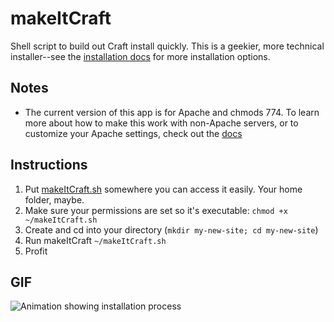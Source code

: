 makeItCraft
===========

Shell script to build out Craft install quickly. This is a geekier, more technical installer--see the [installation docs][1] for more installation options.

## Notes

 * The current version of this app is for Apache and chmods 774. To learn more about how to make this work with non-Apache servers, or to customize your Apache settings, check out the [docs][1]

## Instructions

1. Put [makeItCraft.sh][2] somewhere you can access it easily. Your home folder, maybe.
2. Make sure your permissions are set so it's executable: `chmod +x ~/makeItCraft.sh`
3. Create and cd into your directory (`mkdir my-new-site; cd my-new-site`)
4. Run makeItCraft `~/makeItCraft.sh`
5. Profit

## GIF

![Animation showing installation process](https://raw.githubusercontent.com/mattstauffer/makeItCraft/master/make-it-craft.gif)

[1]: http://buildwithcraft.com/docs/installing
[2]: https://raw.githubusercontent.com/mattstauffer/makeItCraft/master/makeItCraft.sh
